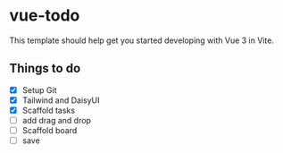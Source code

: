 # vue-todo

This template should help get you started developing with Vue 3 in Vite.

## Things to do

* [x] Setup Git
* [x] Tailwind and DaisyUI
* [x] Scaffold tasks
* [ ] add drag and drop
* [ ] Scaffold board
* [ ] save